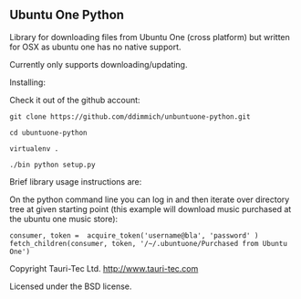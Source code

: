 Ubuntu One Python
-----------------

Library for downloading files from Ubuntu One (cross platform) but written for OSX as ubuntu one has no native support.

Currently only supports downloading/updating.

Installing:

Check it out of the github account:

```
git clone https://github.com/ddimmich/unbuntuone-python.git

cd ubuntuone-python

virtualenv .

./bin python setup.py
```

Brief library usage instructions are:

On the python command line you can log in and then iterate over directory tree at given starting point (this 
example will download music purchased at the ubuntu one music store):

```
consumer, token =  acquire_token('username@bla', 'password' )
fetch_children(consumer, token, '/~/.ubuntuone/Purchased from Ubuntu One')
```


Copyright Tauri-Tec Ltd. http://www.tauri-tec.com 

Licensed under the BSD license.
